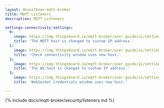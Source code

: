 ```yaml
---
layout: docwithnav-mqtt-broker
title: MQTT Listeners
description: MQTT Listeners

settings-connectivity-settings:
  0:
    image: https://img.thingsboard.io/mqtt-broker/user-guide/ui/settings-connectivity-settings-1.png
    title: 'The MQTT host is changed to custom IP address.'
  1:
    image: https://img.thingsboard.io/mqtt-broker/user-guide/ui/settings-connectivity-settings-2.png
    title: 'Check connectivity window uses new host.'
  2:
    image: https://img.thingsboard.io/mqtt-broker/user-guide/ui/settings-connectivity-settings-3.png
    title: 'The WS host is changed to custom IP address.'
  3:
    image: https://img.thingsboard.io/mqtt-broker/user-guide/ui/settings-connectivity-settings-4.png
    title: 'WebSocket Credentials window uses new host.'

---
```


{% include docs/mqtt-broker/security/listeners.md %}
